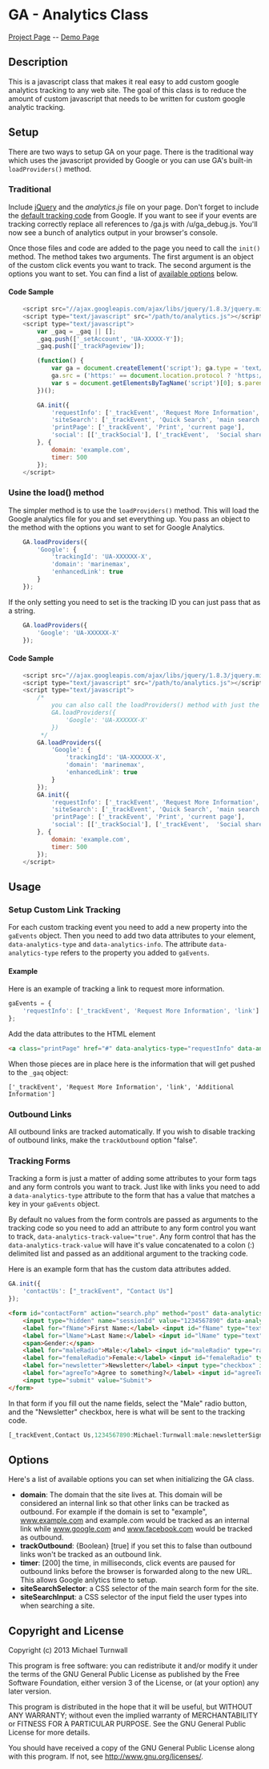 GA - Analytics Class
===================

[Project Page](http://projects.turnwall.net/Analytics_Class) -- [Demo Page](http://projects.turnwall.net/Analytics_Class/demo)

Description
-------------

This is a javascript class that makes it real easy to add custom google analytics tracking to any web site. The goal of this class is to reduce the amount of custom javascript that needs to be written for custom google analytic tracking.

## Setup

There are two ways to setup GA on your page. There is the traditional way which uses the javascript provided by Google or you can use GA's built-in `loadProviders()` method.

### Traditional

Include [jQuery](http://jquery.com) and the *analytics.js* file on your page. Don't forget to include the [default tracking code](https://support.google.com/analytics/bin/answer.py?hl=en&answer=1008080) from Google. If you want to see if your events are tracking correctly  replace all references to /ga.js with /u/ga_debug.js. You'll now see a bunch of analytics output in your browser's console.

Once those files and code are added to the page you need to call the `init()` method. The method takes two arguments. The first argument is an object of the custom click events you want to track. The second argument is the options you want to set. You can find a list of [available options](#options) below.

#### Code Sample

```js
	<script src="//ajax.googleapis.com/ajax/libs/jquery/1.8.3/jquery.min.js"></script>
	<script type="text/javascript" src="/path/to/analytics.js"></script>
	<script type="text/javascript">
		var _gaq = _gaq || [];
		_gaq.push(['_setAccount', 'UA-XXXXX-Y']);
		_gaq.push(['_trackPageview']);

		(function() {
			var ga = document.createElement('script'); ga.type = 'text/javascript'; ga.async = true;
			ga.src = ('https:' == document.location.protocol ? 'https://ssl' : 'http://www') + '.google-analytics.com/ga.js';
			var s = document.getElementsByTagName('script')[0]; s.parentNode.insertBefore(ga, s);
		})();

		GA.init({
			'requestInfo': ['_trackEvent', 'Request More Information', 'link'],
			'siteSearch': ['_trackEvent', 'Quick Search', 'main search'],
			'printPage': ['_trackEvent', 'Print', 'current page'],
			'social': [['_trackSocial'], ['_trackEvent',  'Social share']]
		}, {
			domain: 'example.com',
			timer: 500
		});
	</script>
```

### Usine the load() method

The simpler method is to use the `loadProviders()` method. This will load the Google analytics file for you and set everything up. You pass an object to the method with the options you want to set for Google Analytics.

```js
	GA.loadProviders({
		'Google': {
			'trackingId': 'UA-XXXXXX-X',
			'domain': 'marinemax',
			'enhancedLink': true
		}
	});
```

If the only setting you need to set is the tracking ID you can just pass that as a string.

```js
	GA.loadProviders({
		'Google': 'UA-XXXXXX-X'
	});
```

#### Code Sample

```js
	<script src="//ajax.googleapis.com/ajax/libs/jquery/1.8.3/jquery.min.js"></script>
	<script type="text/javascript" src="/path/to/analytics.js"></script>
	<script type="text/javascript">
		/*
			you can also call the loadProviders() method with just the GA tracking ID
			GA.loadProviders({
				'Google': 'UA-XXXXXX-X'
			})
		 */
		GA.loadProviders({
			'Google': {
				'trackingId': 'UA-XXXXXX-X',
				'domain': 'marinemax',
				'enhancedLink': true
			}
		});
		GA.init({
			'requestInfo': ['_trackEvent', 'Request More Information', 'link'],
			'siteSearch': ['_trackEvent', 'Quick Search', 'main search'],
			'printPage': ['_trackEvent', 'Print', 'current page'],
			'social': [['_trackSocial'], ['_trackEvent',  'Social share']]
		}, {
			domain: 'example.com',
			timer: 500
		});
	</script>
```

Usage
--------

### Setup Custom Link Tracking

For each custom tracking event you need to add a new property into the `gaEvents` object. Then you need to add two data attributes to your element, `data-analytics-type` and `data-analytics-info`. The attribute `data-analytics-type` refers to the property you added to `gaEvents`.

#### Example

Here is an example of tracking a link to request more information.

```js
gaEvents = {
	'requestInfo': ['_trackEvent', 'Request More Information', 'link']
};
```

Add the data attributes to the HTML element
```html
<a class="printPage" href="#" data-analytics-type="requestInfo" data-analytics-info="Additional Information">Request More Information</a>
```

When those pieces are in place here is the information that will get pushed to the `_gaq` object:

`['_trackEvent', 'Request More Information', 'link', 'Additional Information']`

### Outbound Links

All outbound links are tracked automatically. If you wish to disable tracking of outbound links, make the `trackOutbound` option "false".

### Tracking Forms

Tracking a form is just a matter of adding some attributes to your form tags and any form controls you want to track. Just like with links you need to add a `data-analytics-type` attribute to the form that has a value that matches a key in your `gaEvents` object.

By default no values from the form controls are passed as arguments to the tracking code so you need to add an attribute to any form control you want to track, `data-analytics-track-value="true"`. Any form control that has the `data-analytics-track-value` will have it's value concatenated to a colon (:) delimited list and passed as an additional argument to the tracking code.

Here is an example form that has the custom data attributes added.

```js
GA.init({
	'contactUs': ["_trackEvent", "Contact Us"]
});
```

```html
<form id="contactForm" action="search.php" method="post" data-analytics-type="contactUs">
	<input type="hidden" name="sessionId" value="1234567890" data-analytics-track-value="true">
	<label for="fName">First Name:</label> <input id="fName" type="text" name="fName" value="" data-analytics-track-value="true">
	<label for="lName">Last Name:</label> <input id="lName" type="text" name="lName" value="" data-analytics-track-value="true">
	<span>Gender:</span>
	<label for="maleRadio">Male:</label> <input id="maleRadio" type="radio" name="gender" value="male" data-analytics-track-value="true">
	<label for="femaleRadio">Female:</label> <input id="femaleRadio" type="radio" name="gender" value="female" data-analytics-track-value="true">
	<label for="newsletter">Newsletter</label> <input type="checkbox" id="newsletter" value="newsletterSignup" data-analytics-track-value="true">
	<label for="agreeTo">Agree to something?</label> <input id="agreeTo" type="checkbox" value="agree" data-analytics-track-value="true">
	<input type="submit" value="Submit">
</form>
```

In that form if you fill out the name fields, select the "Male" radio button,  and the "Newsletter" checkbox, here is what will be sent to the tracking code.

```js
[_trackEvent,Contact Us,1234567890:Michael:Turnwall:male:newsletterSignup]
```

## Options

Here's a list of available options you can set when initializing the GA class.

* **domain**: The domain that the site lives at. This domain will be considered an internal link so that other links can be tracked as outbound. For example
	if the domain is set to "example", www.example.com and example.com would be tracked as an internal link while www.google.com and www.facebook.com would be tracked as outbound.
* **trackOutbound**: {Boolean} [true] if you set this to false than outbound links won't be tracked as an outbound link.
* **timer**: [200] the time, in milliseconds, click events are paused for outbound links before the browser is forwarded along to the new URL. This allows Google
	anlytics time to setup.
* **siteSearchSelector**: a CSS selector of the main search form for the site.
* **siteSearchInput**: a CSS selector of the input field the user types into when searching a site.

Copyright and License
----------------------

Copyright (c) 2013 Michael Turnwall

This program is free software: you can redistribute it and/or modify it under the terms of the GNU General Public License as published by the Free Software Foundation, either version 3 of the License, or (at your option) any later version.

This program is distributed in the hope that it will be useful, but WITHOUT ANY WARRANTY; without even the implied warranty of MERCHANTABILITY or FITNESS FOR A PARTICULAR PURPOSE. See the GNU General Public License for more details.

You should have received a copy of the GNU General Public License along with this program. If not, see <http://www.gnu.org/licenses/>.
